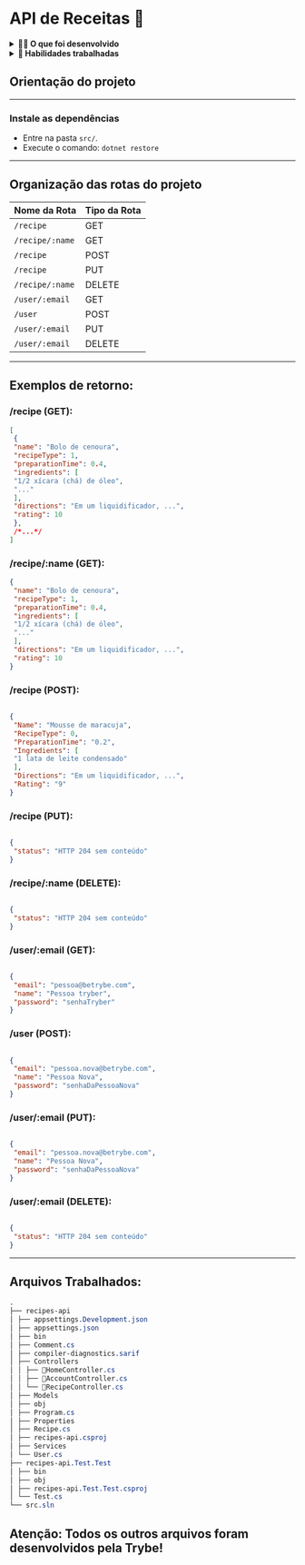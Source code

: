 # API de Receitas :cake:
  
<details>
<summary><strong>🧑‍💻 O que foi desenvolvido</strong></summary>

Uma empresa desenvolveu um aplicativo de Receitas que está totalmente funcional 😉.
Agora, ela quer expandir esse negócio, criando uma **api de receitas** que retorna todas as receitas disponíveis, adiciona, remove e atualiza as mesmas. Além disso, a empresa desejou que fosse possível cadastrar, remover, consultar e atualizar dados de usuários do app e permitir o cadastro e consulta de comentários nessas receitas.

</details>
  
<details>
  <summary><strong>📝 Habilidades trabalhadas </strong></summary>

Neste projeto, foram trabalhadas as seguintes habilidades:

- Entender do funcionamento do ASP.NET e como ele se integra ao C#.
- Entender da arquitetura MVC.
- Criar controllers que recebam dados pelo corpo e pela URL da requisição.
- Lançar códigos de retorno que respeitem o padrão do HTTP Status Code.


</details>


## Orientação do projeto
---
  ### Instale as dependências
  
  - Entre na pasta `src/`.
  - Execute o comando: `dotnet restore`
---
## Organização das rotas do projeto

| Nome da Rota | Tipo da Rota |
| --- | --- |
| `/recipe` | GET |
| `/recipe/:name` | GET |
| `/recipe` | POST |
| `/recipe` | PUT |
| `/recipe/:name` | DELETE |
| `/user/:email` | GET |
| `/user` | POST |
| `/user/:email` | PUT |
| `/user/:email` | DELETE |

---
## Exemplos de retorno:

### /recipe (GET):
```json
[
 {
 "name": "Bolo de cenoura",
 "recipeType": 1,
 "preparationTime": 0.4,
 "ingredients": [
 "1/2 xícara (chá) de óleo",
 "..."
 ],
 "directions": "Em um liquidificador, ...",
 "rating": 10
 },
 /*...*/
]
```

### /recipe/:name (GET):

```json
{
 "name": "Bolo de cenoura",
 "recipeType": 1,
 "preparationTime": 0.4,
 "ingredients": [
 "1/2 xícara (chá) de óleo",
 "..."
 ],
 "directions": "Em um liquidificador, ...",
 "rating": 10
}

```
### /recipe (POST):
```json

{
 "Name": "Mousse de maracuja",
 "RecipeType": 0,
 "PreparationTime": "0.2",
 "Ingredients": [
 "1 lata de leite condensado"
 ],
 "Directions": "Em um liquidificador, ...",
 "Rating": "9"
}

```
### /recipe (PUT):

```json

{
 "status": "HTTP 204 sem conteúdo"
}
```
### /recipe/:name (DELETE):
```json

{
 "status": "HTTP 204 sem conteúdo"
}
```
### /user/:email (GET):
```json

{
 "email": "pessoa@betrybe.com",
 "name": "Pessoa tryber",
 "password": "senhaTryber"
}
```
### /user (POST):
```json

{
 "email": "pessoa.nova@betrybe.com",
 "name": "Pessoa Nova",
 "password": "senhaDaPessoaNova"
}
```
### /user/:email (PUT):
```json

{
 "email": "pessoa.nova@betrybe.com",
 "name": "Pessoa Nova",
 "password": "senhaDaPessoaNova"
}
```
### /user/:email (DELETE):
```json

{
 "status": "HTTP 204 sem conteúdo"
}
```
---
## Arquivos Trabalhados:

```css
.
├── recipes-api
│ ├── appsettings.Development.json
│ ├── appsettings.json
│ ├── bin
│ ├── Comment.cs
│ ├── compiler-diagnostics.sarif
│ ├── Controllers
│ │ ├── 🔸HomeController.cs
│ │ ├── 🔸AccountController.cs
│ │ └── 🔸RecipeController.cs
│ ├── Models
│ ├── obj
│ ├── Program.cs
│ ├── Properties
│ ├── Recipe.cs
│ ├── recipes-api.csproj
│ ├── Services
│ └── User.cs
├── recipes-api.Test.Test
│ ├── bin
│ ├── obj
│ ├── recipes-api.Test.Test.csproj
│ └── Test.cs
└── src.sln
```
## Atenção: Todos os outros arquivos foram desenvolvidos pela Trybe!

